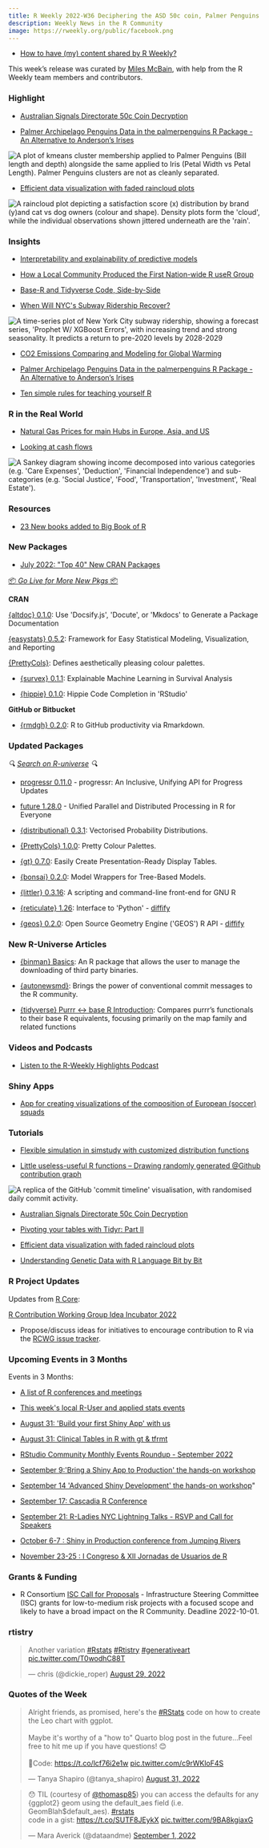 ```yaml
---
title: R Weekly 2022-W36 Deciphering the ASD 50c coin, Palmer Penguins for ever, rainclouds
description: Weekly News in the R Community
image: https://rweekly.org/public/facebook.png
---
```



+ [How to have (my) content shared by R Weekly?](https://github.com/rweekly/rweekly.org#how-to-have-my-content-shared-by-r-weekly)

This week’s release was curated by [Miles McBain](https://twitter.com/MilesMcBain), with help from the R Weekly team members and contributors.


###  Highlight

+ [Australian Signals Directorate 50c Coin Decryption](https://jcarroll.com.au/2022/09/01/asd_coin/)

+ [Palmer Archipelago Penguins Data in the palmerpenguins R Package - An Alternative to Anderson’s Irises](https://journal.r-project.org/articles/RJ-2022-020/)

![A plot of kmeans cluster membership applied to Palmer Penguins (Bill length and depth) alongside the same applied to Iris (Petal Width vs Petal Length). Palmer Penguins clusters are not as cleanly separated.](https://raw.githubusercontent.com/rweekly/image/master/2022/W36/palmer_vs_iris.png)

+ [Efficient data visualization with faded raincloud plots](https://dallasnova.rbind.io/post/efficient-data-visualization-with-faded-raincloud-plots-delete-boxplot/)

![A raincloud plot depicting a satisfaction score (x) distribution by brand (y)and cat vs dog owners (colour and shape). Density plots form the 'cloud', while the individual observations shown jittered underneath are the 'rain'.](https://raw.githubusercontent.com/rweekly/image/master/2022/W36/faded_raincloud.png)

### Insights

+ [Interpretability and explainability of predictive models](https://freakonometrics.hypotheses.org/64629)

+ [How a Local Community Produced the First Nation-wide R useR Group](https://www.r-consortium.org/blog/2022/09/01/how-a-local-community-produced-the-first-nation-wide-r-user-group)

+ [Base-R and Tidyverse Code, Side-by-Side](https://matloff.wordpress.com/2022/08/24/base-r-and-tidyverse-code-side-by-side/)

+ [When Will NYC's Subway Ridership Recover?](https://jlaw.netlify.app/2022/08/29/when-will-nyc-s-subway-ridership-recover/)

![A time-series plot of New York City subway ridership, showing a forecast series, 'Prophet W/ XGBoost Errors', with increasing trend and strong seasonality. It predicts a return to pre-2020 levels by 2028-2029](https://raw.githubusercontent.com/rweekly/image/master/2022/W36/subway_ridership.png)

+ [CO2 Emissions Comparing and Modeling for Global Warming](https://datageeek.com/2022/08/31/co2-emissions-comparing-and-modeling-for-global-warming/)

+ [Palmer Archipelago Penguins Data in the palmerpenguins R Package - An Alternative to Anderson’s Irises](https://journal.r-project.org/articles/RJ-2022-020/)

+ [Ten simple rules for teaching yourself R](https://journals.plos.org/ploscompbiol/article?id=10.1371/journal.pcbi.1010372#sec011)

### R in the Real World

+ [Natural Gas Prices for main Hubs in Europe, Asia, and US](http://skranz.github.io//r/2022/08/27/GasPricesEuropeAsiaUS.html)

+ [Looking at cash flows](https://rviews.rstudio.com/2022/09/02/looking-at-cash-flows/)


![A Sankey diagram showing income decomposed into various categories (e.g. 'Care Expenses', 'Deduction', 'Financial Independence') and sub-categories (e.g. 'Social Justice', 'Food', 'Transportation', 'Investment', 'Real Estate').](https://raw.githubusercontent.com/rweekly/image/master/2022/W36/cashflows.png)

###  Resources

+ [23 New books added to Big Book of R](https://oscarbaruffa.com/bbof_20220902/)

###  New Packages

+ [July 2022: "Top 40" New CRAN Packages](https://rviews.rstudio.com/2022/08/29/july-2022-top-40-new-cran-packages/)

<p class="added-hostname"><a href="https://rweekly.org/live" target="_blank" class="externalLink">📦 <i>Go Live for More New Pkgs</i> 📦</a></p>


**CRAN**

[{altdoc} 0.1.0](https://cran.r-project.org/web/packages/altdoc/index.html): Use 'Docsify.js', 'Docute', or 'Mkdocs' to Generate a Package Documentation

[{easystats} 0.5.2](https://cran.r-project.org/web/packages/easystats/index.html): Framework for Easy Statistical Modeling, Visualization, and Reporting

[{PrettyCols}](https://cran.r-project.org/web/packages/PrettyCols/index.html): Defines aesthetically pleasing colour palettes.

+ [{survex} 0.1.1](https://cran.r-project.org/package=survex): Explainable Machine Learning in Survival Analysis

+ [{hippie} 0.1.0](https://cran.r-project.org/package=hippie): Hippie Code Completion in 'RStudio'

**GitHub or Bitbucket**

+ [{rmdgh} 0.2.0](https://github.com/MilesMcBain/rmdgh): R to GitHub productivity via Rmarkdown.

### Updated Packages

<i>🔍 [Search on R-universe](https://r-universe.dev/search/) 🔍</i>

+ [progressr 0.11.0](https://cran.r-project.org/package=progressr) - progressr: An Inclusive, Unifying API for Progress Updates

+ [future 1.28.0](https://cran.r-project.org/package=future) - Unified Parallel and Distributed Processing in R for Everyone

+ [{distributional} 0.3.1](https://cran.r-project.org/package=distributional): Vectorised Probability Distributions.

+ [{PrettyCols} 1.0.0](https://cran.r-project.org/package=PrettyCols): Pretty Colour Palettes.

+ [{gt} 0.7.0](https://cran.r-project.org/package=gt): Easily Create Presentation-Ready Display Tables.

+ [{bonsai} 0.2.0](https://cran.r-project.org/package=bonsai): Model Wrappers for Tree-Based Models.

+ [{littler} 0.3.16](http://dirk.eddelbuettel.com/blog/2022/08/28#littler-0.3.16): A scripting and command-line front-end for GNU R

+ [{reticulate} 1.26](https://cran.r-project.org/package=reticulate): Interface to 'Python' - [diffify](https://diffify.com/R/reticulate)

+ [{geos} 0.2.0](https://cran.r-project.org/package=geos): Open Source Geometry Engine ('GEOS') R API - [diffify](https://diffify.com/R/geos)

### New R-Universe Articles

+ [{binman} Basics](https://ropensci.r-universe.dev/ui#view:binman/basics.html): An R package that allows the user to manage the downloading of third party binaries.

+ [{autonewsmd}](https://kapsner.r-universe.dev/ui#view:autonewsmd/autonewsmd.html): Brings the power of conventional commit messages to the R community.

+ [{tidyverse} Purrr <-> base R Introduction](https://tidyverse.r-universe.dev/ui#view:purrr/base.html): Compares purrr’s functionals to their base R equivalents, focusing primarily on the map family and related functions

###  Videos and Podcasts

* [Listen to the R-Weekly Highlights Podcast](https://rweekly.fireside.fm/)

### Shiny Apps

+ [App for creating visualizations of the composition of European (soccer) squads](https://github.com/harshkrishna17/Squad-Composition-App-)

###  Tutorials

+ [Flexible simulation in simstudy with customized distribution functions](https://www.rdatagen.net/post/2022-08-30-expanding-the-possibilities-of-simulation-in-simstudy-with-customized-distribution-funcdtions/)

+ [Little useless-useful R functions – Drawing randomly generated @Github contribution graph](https://tomaztsql.wordpress.com/2022/08/28/little-useless-useful-r-functions-drawing-randomly-generated-github-contribution-graph/)


![A replica of the GitHub 'commit timeline' visualisation, with randomised daily commit activity.](https://raw.githubusercontent.com/rweekly/image/master/2022/W36/github_timeline.png)

+ [Australian Signals Directorate 50c Coin Decryption](https://jcarroll.com.au/2022/09/01/asd_coin/)

+ [Pivoting your tables with Tidyr: Part II](https://www.vishalkatti.com/posts/2022-08-29-tidyrpivotwider/)

+ [Efficient data visualization with faded raincloud plots](https://dallasnova.rbind.io/post/efficient-data-visualization-with-faded-raincloud-plots-delete-boxplot/)

+ [Understanding Genetic Data with R Language Bit by Bit](https://medium.com/@atipencil/understanding-genetic-data-with-r-language-bit-by-bit-4b2e17b52965)

<!--<div class="post-more-begin></div><div class="post-more-end"></div>-->


###  R Project Updates

Updates from [R Core](http://developer.r-project.org/blosxom.cgi/R-devel/NEWS):

[R Contribution Working Group Idea Incubator 2022](https://github.com/r-devel/rcontribution/blob/main/ideas_incubator.md)
 - Propose/discuss ideas for initiatives to encourage contribution to R via the [RCWG issue tracker](https://github.com/r-devel/rcontribution/issues). 

###  Upcoming Events in 3 Months

Events in 3 Months:

+ [A list of R conferences and meetings](https://jumpingrivers.github.io/meetingsR/events.html)

+ [This week's local R-User and applied stats events](https://community.rstudio.com/c/irl)

+ [August 31: 'Build your first Shiny App' with us](https://mirai-solutions.ch/news/2022/08/09/announce-shiny1-ws/)

+ [August 31: Clinical Tables in R with gt & tfrmt](https://www.eventbrite.com/e/clinical-tables-in-r-with-gt-tfrmt-tickets-388304237427)

+ [RStudio Community Monthly Events Roundup - September 2022](https://www.rstudio.com/blog/rstudio-community-monthly-events-roundup-september-2022/)

+ [September 9:'Bring a Shiny App to Production' the hands-on workshop](https://mirai-solutions.ch/news/2022/08/26/announce-shiny4-ws/)

+ [September 14 'Advanced Shiny Development' the hands-on workshop](https://mirai-solutions.ch/news/2022/08/19/announce-shiny3-ws/)"

+ [September 17: Cascadia R Conference](https://hopin.com/events/r-cascadia)

+ [September 21: R-Ladies NYC Lightning Talks - RSVP and Call for Speakers](https://www.meetup.com/rladies-newyork/events/287520144/)

+ [October 6-7 : Shiny in Production conference from Jumping Rivers](https://shiny-in-production.jumpingrivers.com/)

+ [November 23-25 : I Congreso & XII Jornadas de Usuarios de R](http://r-es.org/12jr/)

### Grants & Funding

+ R Consortium [ISC Call for Proposals](https://www.r-consortium.org/all-projects/call-for-proposals) - Infrastructure Steering Committee (ISC) grants for low-to-medium risk projects with a focused scope and likely to have a broad impact on the R Community. Deadline 2022-10-01.


### rtistry

<blockquote class="twitter-tweet"><p lang="en" dir="ltr">Another variation <a href="https://twitter.com/hashtag/Rstats?src=hash&amp;ref_src=twsrc%5Etfw">#Rstats</a> <a href="https://twitter.com/hashtag/Rtistry?src=hash&amp;ref_src=twsrc%5Etfw">#Rtistry</a> <a href="https://twitter.com/hashtag/generativeart?src=hash&amp;ref_src=twsrc%5Etfw">#generativeart</a> <a href="https://t.co/T0wodhC88T">pic.twitter.com/T0wodhC88T</a></p>&mdash; chris (@dickie_roper) <a href="https://twitter.com/dickie_roper/status/1564174077018914816?ref_src=twsrc%5Etfw">August 29, 2022</a></blockquote> <script async src="https://platform.twitter.com/widgets.js" charset="utf-8"></script>

###  Quotes of the Week

<blockquote class="twitter-tweet"><p lang="en" dir="ltr">Alright friends, as promised, here&#39;s the <a href="https://twitter.com/hashtag/RStats?src=hash&amp;ref_src=twsrc%5Etfw">#RStats</a> code on how to create the Leo chart with ggplot.<br><br>Maybe it&#39;s worthy of a &quot;how to&quot; Quarto blog post in the future...Feel free to hit me up if you have questions! 😊<br><br>🔗Code: <a href="https://t.co/lcf76i2e1w">https://t.co/lcf76i2e1w</a> <a href="https://t.co/c9rWKloF4S">pic.twitter.com/c9rWKloF4S</a></p>&mdash; Tanya Shapiro (@tanya_shapiro) <a href="https://twitter.com/tanya_shapiro/status/1565029412428562433?ref_src=twsrc%5Etfw">August 31, 2022</a></blockquote> <script async src="https://platform.twitter.com/widgets.js" charset="utf-8"></script> 

<blockquote class="twitter-tweet"><p lang="en" dir="ltr">😯 TIL (courtesy of <a href="https://twitter.com/thomasp85?ref_src=twsrc%5Etfw">@thomasp85</a>) you can access the defaults for any {ggplot2} geom using the default_aes field (i.e. GeomBlah$default_aes). <a href="https://twitter.com/hashtag/rstats?src=hash&amp;ref_src=twsrc%5Etfw">#rstats</a><br>code in a gist: <a href="https://t.co/SUTF8JEykX">https://t.co/SUTF8JEykX</a> <a href="https://t.co/9BA8kgiaxG">pic.twitter.com/9BA8kgiaxG</a></p>&mdash; Mara Averick (@dataandme) <a href="https://twitter.com/dataandme/status/1565310232309407744?ref_src=twsrc%5Etfw">September 1, 2022</a></blockquote> <script async src="https://platform.twitter.com/widgets.js" charset="utf-8"></script> 



